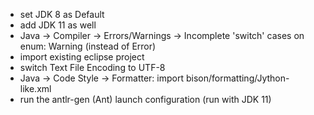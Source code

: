 - set JDK 8 as Default
- add JDK 11 as well
- Java -> Compiler -> Errors/Warnings -> Incomplete 'switch' cases on enum: Warning (instead of Error)
- import existing eclipse project
- switch Text File Encoding to UTF-8
- Java -> Code Style -> Formatter: import bison/formatting/Jython-like.xml
- run the antlr-gen (Ant) launch configuration (run with JDK 11)
